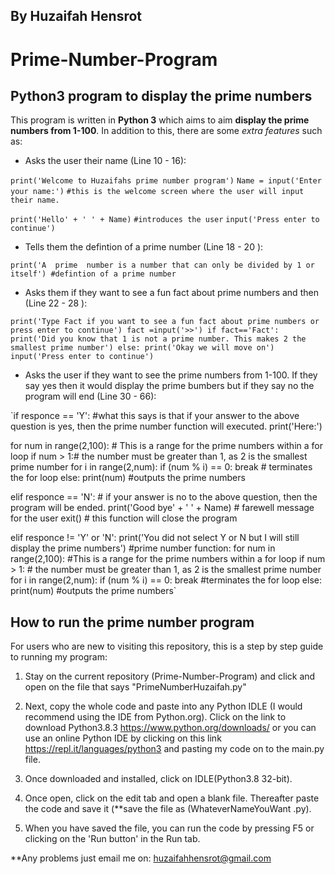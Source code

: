 ## By Huzaifah Hensrot


# Prime-Number-Program

## Python3 program to display the prime numbers

This program is written in **Python 3** which aims to aim **display the prime numbers from 1-100**. In addition to this, there are some *extra features* such as:

* Asks the user their name (Line 10 - 16):

`print('Welcome to Huzaifahs prime number program')`
`Name = input('Enter your name:')`
`#this is the welcome screen where the user will input their name.`

`print('Hello' + ' ' + Name)`
`#introduces the user`
`input('Press enter to continue')`

* Tells them the defintion of a prime number (Line 18 - 20 ):

`print('A  prime  number is a number that can only be divided by 1 or itself')
#defintion of a prime number`

* Asks them if they want to see a fun fact about prime numbers and then (Line 22 - 28 ):

`print('Type Fact if you want to see a fun fact about prime numbers or press enter to continue')
fact =input('>>')
if fact=='Fact':
    print('Did you know that 1 is not a prime number. This makes 2 the smallest prime number')
else:
    print('Okay we will move on')
input('Press enter to continue')`


* Asks the user if they want to see the prime numbers from 1-100. If they say yes then it would display the prime bumbers but if they say no the program will end (Line 30 - 66):

`if responce == 'Y':
    #what this says is that if your answer to the above question is yes, then the prime number function will executed.
 print('Here:')
 
 for num in range(2,100): # This is a range for the prime numbers within a for loop
   if num > 1:# the number  must be greater than 1, as 2 is the smallest prime number
       for i in range(2,num):
           if (num % i) == 0:
               break # terminates the for loop
       else:
           print(num)
           #outputs the prime numbers

elif responce == 'N':
    # if your answer is no to the above question, then the program will be ended. 
    print('Good bye' + ' ' + Name)
    # farewell message for the user
    exit()
    # this function will close the program

elif responce != 'Y' or 'N':
  print('You did not select Y or N but I will still display the prime numbers')
  #prime number function:
  for num in range(2,100):
      #This is a range for the prime numbers within a for loop
   if num > 1:
       # the number  must be greater than 1, as 2 is the smallest prime number
       for i in range(2,num):
           if (num % i) == 0:
               break
            #terminates the for loop
       else:
           print(num)
           #outputs the prime numbers`



## How to run the prime number program

For users who are new to visiting this repository, this is a step by step guide to running my program:

1. Stay on the current repository (Prime-Number-Program) and click and open on the file that says "PrimeNumberHuzaifah.py"

2. Next, copy the whole code and paste into any Python IDLE (I would recommend using the IDE from Python.org).
Click on the link to download Python3.8.3 https://www.python.org/downloads/ or you can use an online Python IDE by clicking on this link https://repl.it/languages/python3 and pasting my code on to the main.py file. 

3. Once downloaded and installed, click on IDLE(Python3.8 32-bit).

4. Once open, click on the edit tab and open a blank file. Thereafter paste the code and save it (**save the file as     (WhateverNameYouWant .py).

5. When you have saved the file, you can run the code by pressing F5 or clicking on the 'Run button' in the Run tab.

**Any problems just email me on: huzaifahhensrot@gmail.com 
